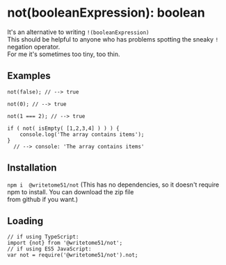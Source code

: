 # not(booleanExpression): boolean

It's an alternative to writing `!(booleanExpression)`   
This should be helpful to anyone who has problems spotting the sneaky `!` negation operator.  
For me it's sometimes too tiny, too thin.

## Examples
```
not(false); // --> true

not(0); // --> true

not(1 === 2); // --> true

if ( not( isEmpty( [1,2,3,4] ) ) ) {
	console.log('The array contains items');
}
  // --> console: 'The array contains items'
```

## Installation
`npm i  @writetome51/not`
(This has no dependencies, so it doesn't require npm to install.  You can download the zip file  
from github if you want.)

## Loading
```
// if using TypeScript:
import {not} from '@writetome51/not';
// if using ES5 JavaScript:
var not = require('@writetome51/not').not;
```